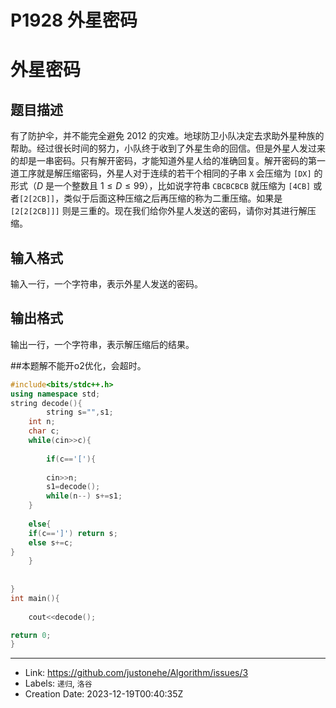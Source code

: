 # P1928 外星密码

# 外星密码

## 题目描述

有了防护伞，并不能完全避免 2012 的灾难。地球防卫小队决定去求助外星种族的帮助。经过很长时间的努力，小队终于收到了外星生命的回信。但是外星人发过来的却是一串密码。只有解开密码，才能知道外星人给的准确回复。解开密码的第一道工序就是解压缩密码，外星人对于连续的若干个相同的子串 $\texttt{X}$ 会压缩为 $\texttt{[DX]}$ 的形式（$D$ 是一个整数且 $1\leq D\leq99$），比如说字符串 $\texttt{CBCBCBCB}$ 就压缩为 $\texttt{[4CB]}$ 或者$\texttt{[2[2CB]]}$，类似于后面这种压缩之后再压缩的称为二重压缩。如果是 $\texttt{[2[2[2CB]]]}$ 则是三重的。现在我们给你外星人发送的密码，请你对其进行解压缩。

## 输入格式

输入一行，一个字符串，表示外星人发送的密码。

## 输出格式

输出一行，一个字符串，表示解压缩后的结果。

##本题解不能开o2优化，会超时。
```c++
#include<bits/stdc++.h>
using namespace std;
string decode(){
		string s="",s1;
	int n;
	char c;
	while(cin>>c){
		
		if(c=='['){
		
		cin>>n;
		s1=decode();
		while(n--) s+=s1;
	}
		
	else{
	if(c==']') return s;
	else s+=c;
}
	}
	
	
} 
int main(){
	
	cout<<decode();

return 0;
}
```

---

* Link: https://github.com/justonehe/Algorithm/issues/3
* Labels: `递归`, `洛谷`
* Creation Date: 2023-12-19T00:40:35Z
